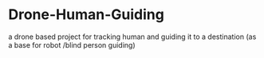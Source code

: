 # Drone-Human-Guiding
a drone  based project for tracking human and guiding it to a destination (as a base for robot /blind person guiding)
